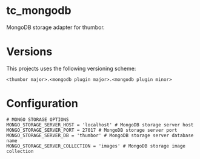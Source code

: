 # tc_mongodb
MongoDB storage adapter for thumbor.

# Versions

This projects uses the following versioning scheme:

`<thumbor major>.<mongodb plugin major>.<mongodb plugin minor>`


# Configuration
```
# MONGO STORAGE OPTIONS
MONGO_STORAGE_SERVER_HOST = 'localhost' # MongoDB storage server host
MONGO_STORAGE_SERVER_PORT = 27017 # MongoDB storage server port
MONGO_STORAGE_SERVER_DB = 'thumbor' # MongoDB storage server database name
MONGO_STORAGE_SERVER_COLLECTION = 'images' # MongoDB storage image collection
```
